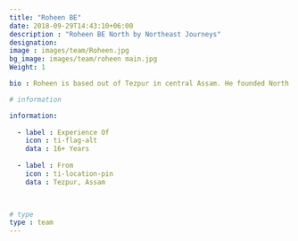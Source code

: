 ```yaml
---
title: "Roheen BE"
date: 2018-09-29T14:43:10+06:00
description : "Roheen BE North by Northeast Journeys"
designation: 
image : images/team/Roheen.jpg
bg_image: images/team/roheen main.jpg
Weight: 1

bio : Roheen is based out of Tezpur in central Assam. He founded North by Northeast in the year 2010 after working across the country in the field of outdoors for over 7 years. Roheen has vast experience in running tours across the country be cycling, trekking, long range overland expeditions, motorcycle expeditions and cultural immersions among others. 

# information

information:
    
  - label : Experience Of
    icon : ti-flag-alt
    data : 16+ Years
    
  - label : From
    icon : ti-location-pin
    data : Tezpur, Assam
    


# type
type : team
---
```


